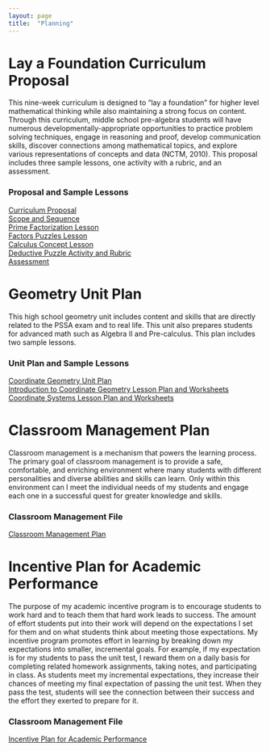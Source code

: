 ```yaml
---
layout: page
title:  "Planning"
---
```


# Lay a Foundation Curriculum Proposal

This nine-week curriculum is designed to “lay a foundation” for higher level mathematical thinking while also maintaining a strong focus on content. Through this curriculum, middle school pre-algebra students will have numerous developmentally-appropriate opportunities to practice problem solving techniques, engage in reasoning and proof, develop communication skills, discover connections among mathematical topics, and explore various representations of concepts and data (NCTM, 2010). This proposal includes three sample lessons, one activity with a rubric, and an assessment.

### Proposal and Sample Lessons

<a href="https://lisasteaching.github.io/portfolio_teaching/planning/Curriculum-Proposal.pdf" target="_blank">Curriculum Proposal</a><br />
<a href="https://lisasteaching.github.io/portfolio_teaching/planning/Scope-Sequence.pdf" target="_blank">Scope and Sequence</a><br />
<a href="https://lisasteaching.github.io/portfolio_teaching/planning/Prime-Factorization-Lesson.pdf" target="_blank">Prime Factorization Lesson</a><br />
<a href="https://lisasteaching.github.io/portfolio_teaching/planning/Factors-Puzzles-Lesson.pdf" target="_blank">Factors Puzzles Lesson</a><br />
<a href="https://lisasteaching.github.io/portfolio_teaching/planning/Calculus-Concept-Lesson.pdf" target="_blank">Calculus Concept Lesson</a><br />
<a href="https://lisasteaching.github.io/portfolio_teaching/planning/Deductive-Puzzle-Activity-Rubric.pdf" target="_blank">Deductive Puzzle Activity and Rubric</a><br />
<a href="https://lisasteaching.github.io/portfolio_teaching/planning/Assessment.pdf" target="_blank">Assessment</a>


# Geometry Unit Plan

This high school geometry unit includes content and skills that are directly related to the PSSA exam and to real life. This unit also prepares students for advanced math such as Algebra II and Pre-calculus. This plan includes two sample lessons.

### Unit Plan and Sample Lessons
<a href="https://lisasteaching.github.io/portfolio_teaching/planning/Coordinate-Geometry-Unit-Plan.pdf" target="_blank">Coordinate Geometry Unit Plan</a><br />
<a href="https://lisasteaching.github.io/portfolio_teaching/planning/Lesson-Coordinate-Introduction-Combined.pdf" target="_blank">Introduction to Coordinate Geometry Lesson Plan and Worksheets</a><br />
<a href="https://lisasteaching.github.io/portfolio_teaching/planning/Lesson-Coordinate-Systems-Combined.pdf" target="_blank">Coordinate Systems Lesson Plan and Worksheets</a>

# Classroom Management Plan

Classroom management is a mechanism that powers the learning process. The primary goal of classroom management is to provide a safe, comfortable, and enriching environment where many students with different personalities and diverse abilities and skills can learn. Only within this environment can I meet the individual needs of my students and engage each one in a successful quest for greater knowledge and skills.

### Classroom Management File
<a href="https://lisasteaching.github.io/portfolio_teaching/planning/ManagementPlan.pdf" target="_blank">Classroom Management Plan</a>

# Incentive Plan for Academic Performance

The purpose of my academic incentive program is to encourage students to work hard and to teach them that hard work leads to success. The amount of effort students put into their work will depend on the expectations I set for them and on what students think about meeting those expectations. My incentive program promotes effort in learning by breaking down my expectations into smaller, incremental goals. For example, if my expectation is for my students to pass the unit test, I reward them on a daily basis for completing related homework assignments, taking notes, and participating in class. As students meet my incremental expectations, they increase their chances of meeting my final expectation of passing the unit test. When they pass the test, students will see the connection between their success and the effort they exerted to prepare for it.

### Classroom Management File
<a href="https://lisasteaching.github.io/portfolio_teaching/planning/TokenEconomy.pdf" target="_blank">Incentive Plan for Academic Performance</a>

